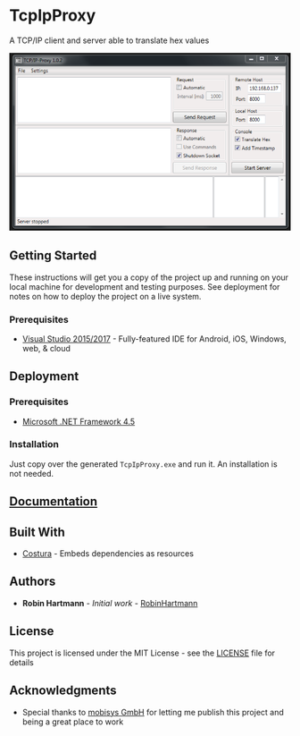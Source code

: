 # TcpIpProxy

A TCP/IP client and server able to translate hex values

![Main Window](docs/images/main-window.png)

## Getting Started

These instructions will get you a copy of the project up and running on your local machine for development and testing purposes. See deployment for notes on how to deploy the project on a live system.

### Prerequisites

* [Visual Studio 2015/2017](https://www.visualstudio.com/de/vs/) - Fully-featured IDE for Android, iOS, Windows, web, & cloud

## Deployment

### Prerequisites

* [Microsoft .NET Framework 4.5](https://www.microsoft.com/en-us/download/details.aspx?id=30653)

### Installation

Just copy over the generated `TcpIpProxy.exe` and run it. An installation is not needed.

## [Documentation](https://robinhartmann.github.io/TcpIpProxy/)

## Built With

* [Costura](https://github.com/Fody/Costura) - Embeds dependencies as resources

## Authors

* **Robin Hartmann** - *Initial work* - [RobinHartmann](https://github.com/RobinHartmann)

## License

This project is licensed under the MIT License - see the [LICENSE](LICENSE) file for details

## Acknowledgments

* Special thanks to [mobisys GmbH](https://github.com/mobisysgmbh) for letting me publish this project and being a great place to work

